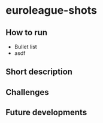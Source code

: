 # euroleague-shots

## How to run ## 
* Bullet list
* asdf
## Short description ## 
## Challenges ##
## Future developments ##
